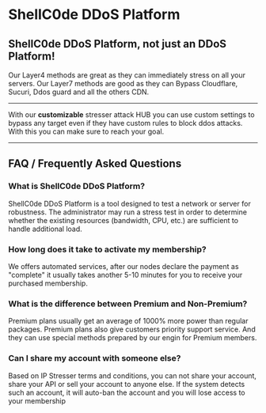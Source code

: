 # ShellC0de DDoS Platform
## ShellC0de DDoS Platform, not just an DDoS Platform!

Our Layer4 methods are great as they can immediately stress on all your servers. Our Layer7 methods are good as they can Bypass Cloudflare, Sucuri, Ddos guard and all the others CDN.

---

With our **customizable** stresser attack HUB you can use custom settings to bypass any target even if they have custom rules to block ddos attacks. With this you can make sure to reach your goal.

---

## FAQ / Frequently Asked Questions

### What is ShellC0de DDoS Platform?
ShellC0de DDoS Platform is a tool designed to test a network or server for robustness. The administrator may run a stress test in order to determine whether the existing resources (bandwidth, CPU, etc.) are sufficient to handle additional load.

### How long does it take to activate my membership?
We offers automated services, after our nodes declare the payment as "complete" it usually takes another 5-10 minutes for you to receive your purchased membership.

### What is the difference between Premium and Non-Premium?
Premium plans usually get an average of 1000% more power than regular packages. Premium plans also give customers priority support service. And they can use special methods prepared by our engin for Premium members.

### Can I share my account with someone else?
Based on IP Stresser terms and conditions, you can not share your account, share your API or sell your account to anyone else. If the system detects such an account, it will auto-ban the account and you will lose access to your membership
